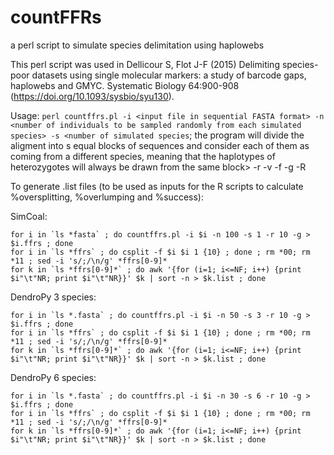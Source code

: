# countFFRs
a perl script to simulate species delimitation using haplowebs

This perl script was used in Dellicour S, Flot J-F (2015) Delimiting species-poor datasets using single molecular markers: a study of barcode gaps, haplowebs and GMYC. Systematic Biology 64:900-908 (https://doi.org/10.1093/sysbio/syu130).

Usage: `perl countffrs.pl -i <input file in sequential FASTA format> -n <number of individuals to be sampled randomly from each simulated species> -s <number of simulated species`; the program will divide the aligment into s equal blocks of sequences and consider each of them as coming from a different species, meaning that the haplotypes of heterozygotes will always be drawn from the same block> -r <number of replicate samplings> -v <verbiose> -f <save test dataset as FASTA> -g <save test dataset as gzipped FASTA> -R <generate Roehl output file for Network>

To generate .list files (to be used as inputs for the R scripts to calculate %oversplitting, %overlumping and %success):

SimCoal:
```
for i in `ls *fasta` ; do countffrs.pl -i $i -n 100 -s 1 -r 10 -g > $i.ffrs ; done
for i in `ls *ffrs` ; do csplit -f $i $i 1 {10} ; done ; rm *00; rm *11 ; sed -i 's/;/\n/g' *ffrs[0-9]*
for k in `ls *ffrs[0-9]*` ; do awk '{for (i=1; i<=NF; i++) {print $i"\t"NR; print $i"\t"NR}}' $k | sort -n > $k.list ; done
```


DendroPy 3 species:
```
for i in `ls *.fasta` ; do countffrs.pl -i $i -n 50 -s 3 -r 10 -g > $i.ffrs ; done
for i in `ls *ffrs` ; do csplit -f $i $i 1 {10} ; done ; rm *00; rm *11 ; sed -i 's/;/\n/g' *ffrs[0-9]*
for k in `ls *ffrs[0-9]*` ; do awk '{for (i=1; i<=NF; i++) {print $i"\t"NR; print $i"\t"NR}}' $k | sort -n > $k.list ; done
```

DendroPy 6 species:
```
for i in `ls *.fasta` ; do countffrs.pl -i $i -n 30 -s 6 -r 10 -g > $i.ffrs ; done
for i in `ls *ffrs` ; do csplit -f $i $i 1 {10} ; done ; rm *00; rm *11 ; sed -i 's/;/\n/g' *ffrs[0-9]*
for k in `ls *ffrs[0-9]*` ; do awk '{for (i=1; i<=NF; i++) {print $i"\t"NR; print $i"\t"NR}}' $k | sort -n > $k.list ; done
```

